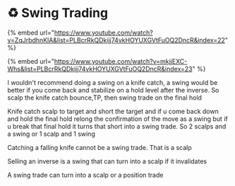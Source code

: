 # ♻ Swing Trading

{% embed url="https://www.youtube.com/watch?v=ZqJrbdhnKlA&list=PLBcrRkQDkijj74vkHOYUXGVtFuOQ2DncR&index=22" %}

{% embed url="https://www.youtube.com/watch?v=mkjjEXC-Whs&list=PLBcrRkQDkijj74vkHOYUXGVtFuOQ2DncR&index=23" %}

I wouldn't recommend doing a swing on a knife catch, a swing would be better if you come back and stabilize on a hold level after the inverse. So scalp the knife catch bounce,TP, then swing trade on the final hold

Knife catch scalp to target and short the target and if u come back down and hold the final hold relong the confirmation of the move as a swing but if u break that final hold it turns that short into a swing trade. So 2 scalps and a swing or 1 scalp and 1 swing

Catching a falling knife cannot be a swing trade. That is a scalp

Selling an inverse is a swing that can turn into a scalp if it invalidates

A swing trade can turn into a scalp or a position trade

